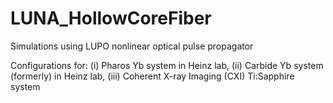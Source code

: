 # LUNA_HollowCoreFiber
Simulations using LUPO nonlinear optical pulse propagator

Configurations for: 
(i) Pharos Yb system in Heinz lab, 
(ii) Carbide Yb system (formerly) in Heinz lab, 
(iii) Coherent X-ray Imaging (CXI) Ti:Sapphire system
